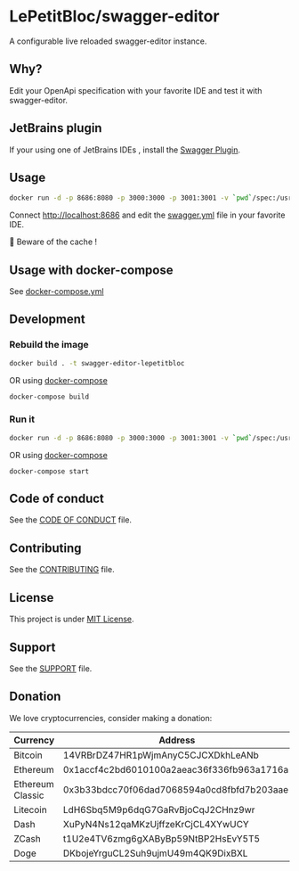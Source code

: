 # LePetitBloc/swagger-editor

A configurable live reloaded swagger-editor instance.

## Why?

Edit your OpenApi specification with your favorite IDE and test it with swagger-editor.

## JetBrains plugin 
If your using one of JetBrains IDEs , install the [Swagger Plugin](https://plugins.jetbrains.com/plugin/8347-swagger-plugin).


## Usage
```bash
docker run -d -p 8686:8080 -p 3000:3000 -p 3001:3001 -v `pwd`/spec:/usr/share/nginx/html/data/ lepetitbloc/swagger-editor
```

Connect [http://localhost:8686](http://localhost:8686) and edit the [swagger.yml](spec/swagger.yml) file in your favorite IDE. 

:rotating_light: Beware of the cache ! 

## Usage with docker-compose 
See [docker-compose.yml](docker-compose.yml)

## Development 
### Rebuild the image
```bash
docker build . -t swagger-editor-lepetitbloc
```

OR 
using [docker-compose](docker-compose.yml) 

```bash
docker-compose build
```

### Run it

```bash
docker run -d -p 8686:8080 -p 3000:3000 -p 3001:3001 -v `pwd`/spec:/usr/share/nginx/html/data/ swagger-editor-lepetitbloc
```
OR 
using [docker-compose](docker-compose.yml) 
``` 
docker-compose start
```

## Code of conduct

See the [CODE OF CONDUCT](CODE_OF_CONDUCT.md) file.

## Contributing

See the [CONTRIBUTING](CONTRIBUTING.md) file.

## License


This project is under  [MIT License](LICENSE.md).

## Support

See the [SUPPORT](SUPPORT.md) file.

## Donation

We love cryptocurrencies, consider making a donation:

| Currency         | Address                                    |
| ---------------- | ------------------------------------------ |
| Bitcoin          | 14VRBrDZ47HR1pWjmAnyC5CJCXDkhLeANb         |
| Ethereum         | 0x1accf4c2bd6010100a2aeac36f336fb963a1716a |
| Ethereum Classic | 0x3b33bdcc70f06dad7068594a0cd8fbfd7b203aae |
| Litecoin         | LdH6Sbq5M9p6dqG7GaRvBjoCqJ2CHnz9wr         |
| Dash             | XuPyN4Ns12qaMKzUjffzeKrCjCL4XYwUCY         |
| ZCash            | t1U2e4TV6zmg6gXAByBp59NtBP2HsEvY5T5        |
| Doge             | DKbojeYrguCL2Suh9ujmU49m4QK9DixBXL         |
